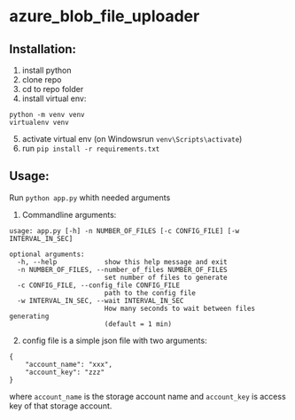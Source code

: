 # azure_blob_file_uploader

## Installation:
1. install python
2. clone repo
3. cd to repo folder
4. install virtual env:
```
python -m venv venv
virtualenv venv
```
5. activate virtual env (on Windowsrun `venv\Scripts\activate`)
6. run `pip install -r requirements.txt`

## Usage:
Run `python app.py` whith needed arguments

1. Commandline arguments:
```
usage: app.py [-h] -n NUMBER_OF_FILES [-c CONFIG_FILE] [-w INTERVAL_IN_SEC]

optional arguments:
  -h, --help            show this help message and exit
  -n NUMBER_OF_FILES, --number_of_files NUMBER_OF_FILES
                        set number of files to generate
  -c CONFIG_FILE, --config_file CONFIG_FILE
                        path to the config file
  -w INTERVAL_IN_SEC, --wait INTERVAL_IN_SEC
                        How many seconds to wait between files generating
                        (default = 1 min)
```

2. config file is a simple json file with two arguments:
```
{
    "account_name": "xxx",
    "account_key": "zzz"
}
```

where `account_name` is the storage account name and `account_key` is access key of that storage account.
